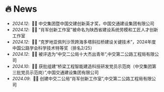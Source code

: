 # 🔥 News
- *2024.12*: &nbsp;🎉🎉 中交集团暨中国交建创新英才奖，中国交通建设集团有限公司
- *2024.12*: &nbsp;🎉🎉 “肖军创新工作室”被命名为陕西省建设系统劳模和工匠人才创新工作室
- *2024.12*: &nbsp;🎉🎉 “克罗地亚佩列沙茨跨海多塔斜拉桥建设关键技术”，2024年度中国公路学会科学技术特等奖（排名2/25）
- *2024.12*: &nbsp;🎉🎉 被评选为“中交二公局十大杰出青年”,中交第二公路工程局有限公司
- *2024.10*: &nbsp;🎉🎉 获批组建“桥梁工程智能建造科技研发党员示范岗（中交集团第三批党员示范岗）”,中国交通建设集团有限公司
- *2024.09*: &nbsp;🎉🎉 创建中交二公局“肖军创新工作室”,中交第二公路工程局有限公司

